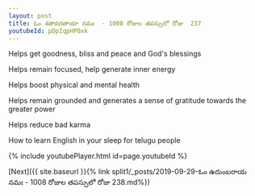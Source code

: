 ```yaml
---
layout: post
title: ఓం శతావరతాయా నమః  - 1008 రోజుల తపస్సులో రోజు  237
youtubeId: pDpIqpHP0xk
---
```

 
 
Helps get goodness, bliss and peace and God's blessings
 
Helps remain focused, help generate inner energy 
 
Helps boost physical and mental health 
 
Helps remain grounded and generates a sense of gratitude towards the greater power 
 
Helps reduce bad karma
 
How to learn English in your sleep for telugu people
 
 
 
 


{% include youtubePlayer.html id=page.youtubeId %}
 
[Next]({{ site.baseurl }}{% link split1/_posts/2019-09-29-ఓం ఉదుంబరాయ నమః  - 1008 రోజుల తపస్సులో రోజు  238.md%})
 
